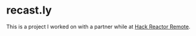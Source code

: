 # recast.ly

This is a project I worked on with a partner while at [Hack Reactor Remote](http://www.hackreactor.com/remote/).
